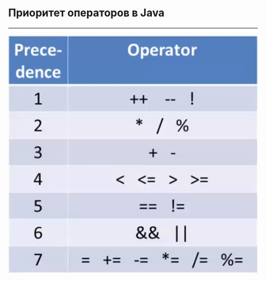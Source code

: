 ## Приоритет операторов в Java
----------
![operator priority](operatorPriority.png "Приоритет операторов в Java")